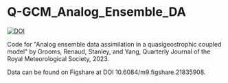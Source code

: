 # Q-GCM_Analog_Ensemble_DA

[![DOI](https://zenodo.org/badge/{github_id}.svg)](https://zenodo.org/badge/latestdoi/{517711018})

Code for "Analog ensemble data assimilation in a quasigeostrophic coupled model" by Grooms, Renaud, Stanley, and Yang, Quarterly Journal of the Royal Meteorological Society, 2023.

Data can be found on Figshare at DOI 10.6084/m9.figshare.21835908.
